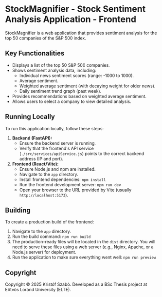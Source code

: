 #   StockMagnifier - Stock Sentiment Analysis Application  - Frontend

StockMagnifier is a web application that provides sentiment analysis for the top 50 companies of the S&P 500 index.

##   Key Functionalities

* Displays a list of the top 50 S&P 500 companies.
* Shows sentiment analysis data, including:
    * Individual news sentiment scores (range: -1000 to 1000).
    * Average sentiment.
    * Weighted average sentiment (with decaying weight for older news).
    * Daily sentiment trend graph (past week).
* Provides recommendations based on weighted average sentiment.
* Allows users to select a company to view detailed analysis.

##   Running Locally

To run this application locally, follow these steps:

1.  **Backend (FastAPI):**
    * Ensure the backend server is running.
    * Verify that the frontend's API service (`./src/services/apiService.js`) points to the correct backend address (IP and port).
2.  **Frontend (React/Vite):**
    * Ensure Node.js and npm are installed.
    * Navigate to the `app` directory.
    * Install frontend dependencies: `npm install`
    * Run the frontend development server: `npm run dev`
    * Open your browser to the URL provided by Vite (usually `http://localhost:5173`).

##   Building

To create a production build of the frontend:

1.  Navigate to the `app` directory.
2.  Run the build command: `npm run build`
3.  The production-ready files will be located in the `dist` directory. You will need to serve these files using a web server (e.g., Nginx, Apache, or a Node.js server) for deployment.
4.  Run the application to make sure everything went well: `npm run preview`


##   Copyright

Copyright © 2025 Kristóf Szabó. Developed as a BSc Thesis project at Eötvös Loránd University (ELTE).